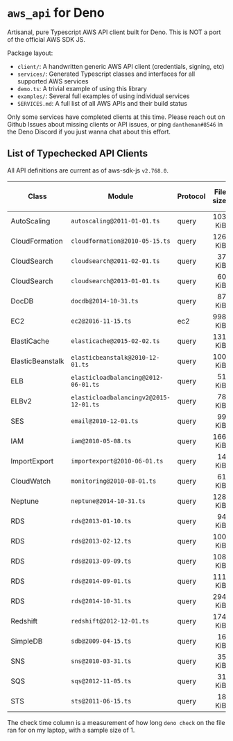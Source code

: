 # `aws_api` for Deno

Artisanal, pure Typescript AWS API client built for Deno. This is NOT a port of the official AWS SDK JS.

Package layout:

* `client/`: A handwritten generic AWS API client (credentials, signing, etc)
* `services/`: Generated Typescript classes and interfaces for all supported AWS services
* `demo.ts`: A trivial example of using this library
* `examples/`: Several full examples of using individual services
* `SERVICES.md`: A full list of all AWS APIs and their build status

Only some services have completed clients at this time. Please reach out on Github Issues about missing clients or API issues, or ping `dantheman#8546` in the Deno Discord if you just wanna chat about this effort.

## List of Typechecked API Clients

[//]: # (Generated Content Barrier)

All API definitions are current as of aws-sdk-js `v2.768.0`.

| Class | Module | Protocol | File size | Approx check time |
| --- | --- | --- | ---: | ---: |
| AutoScaling | `autoscaling@2011-01-01.ts` | query | 103 KiB | 1.2 sec |
| CloudFormation | `cloudformation@2010-05-15.ts` | query | 126 KiB | 1.6 sec |
| CloudSearch | `cloudsearch@2011-02-01.ts` | query | 37 KiB | 0.8 sec |
| CloudSearch | `cloudsearch@2013-01-01.ts` | query | 60 KiB | 1.0 sec |
| DocDB | `docdb@2014-10-31.ts` | query | 87 KiB | 1.3 sec |
| EC2 | `ec2@2016-11-15.ts` | ec2 | 998 KiB | 5.6 sec |
| ElastiCache | `elasticache@2015-02-02.ts` | query | 131 KiB | 1.8 sec |
| ElasticBeanstalk | `elasticbeanstalk@2010-12-01.ts` | query | 100 KiB | 1.5 sec |
| ELB | `elasticloadbalancing@2012-06-01.ts` | query | 51 KiB | 1.1 sec |
| ELBv2 | `elasticloadbalancingv2@2015-12-01.ts` | query | 78 KiB | 1.1 sec |
| SES | `email@2010-12-01.ts` | query | 99 KiB | 1.4 sec |
| IAM | `iam@2010-05-08.ts` | query | 166 KiB | 3.1 sec |
| ImportExport | `importexport@2010-06-01.ts` | query | 14 KiB | 1.2 sec |
| CloudWatch | `monitoring@2010-08-01.ts` | query | 61 KiB | 3.4 sec |
| Neptune | `neptune@2014-10-31.ts` | query | 128 KiB | 2.7 sec |
| RDS | `rds@2013-01-10.ts` | query | 94 KiB | 2.0 sec |
| RDS | `rds@2013-02-12.ts` | query | 100 KiB | 1.9 sec |
| RDS | `rds@2013-09-09.ts` | query | 108 KiB | 2.0 sec |
| RDS | `rds@2014-09-01.ts` | query | 111 KiB | 2.0 sec |
| RDS | `rds@2014-10-31.ts` | query | 294 KiB | 2.9 sec |
| Redshift | `redshift@2012-12-01.ts` | query | 174 KiB | 2.8 sec |
| SimpleDB | `sdb@2009-04-15.ts` | query | 16 KiB | 0.8 sec |
| SNS | `sns@2010-03-31.ts` | query | 35 KiB | 0.9 sec |
| SQS | `sqs@2012-11-05.ts` | query | 31 KiB | 0.9 sec |
| STS | `sts@2011-06-15.ts` | query | 18 KiB | 0.8 sec |

[//]: # (Generated Content Barrier)

The check time column is a measurement of how long `deno check` on the file ran for on my laptop, with a sample size of 1.

